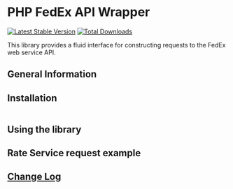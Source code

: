 # PHP FedEx API Wrapper

[![Latest Stable Version](https://github.com/sergey-n-v/fedex-rest-api/v/stable)](https://packagist.org/packages/jeremy-dunn/php-fedex-rest-api)
[![Total Downloads](https://github.com/sergey-n-v/fedex-rest-api/downloads)](https://packagist.org/packages/jeremy-dunn/php-fedex-fedex-rest-api)



This library provides a fluid interface for constructing requests to the FedEx web service API.

## General Information



## Installation

```

```

## Using the library


## Rate Service request example



## [Change Log](CHANGELOG.md)


